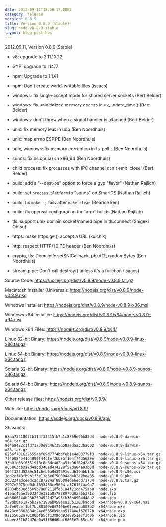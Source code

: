 ```yaml
---
date: 2012-09-11T18:50:17.000Z
category: release
version: 0.8.9
title: Version 0.8.9 (Stable)
slug: node-v0-8-9-stable
layout: blog-post.hbs
---
```


2012.09.11, Version 0.8.9 (Stable)

- v8: upgrade to 3.11.10.22

- GYP: upgrade to r1477

- npm: Upgrade to 1.1.61

- npm: Don't create world-writable files (isaacs)

- windows: fix single-accept mode for shared server sockets (Bert Belder)

- windows: fix uninitialized memory access in uv_update_time() (Bert Belder)

- windows: don't throw when a signal handler is attached (Bert Belder)

- unix: fix memory leak in udp (Ben Noordhuis)

- unix: map errno ESPIPE (Ben Noordhuis)

- unix, windows: fix memory corruption in fs-poll.c (Ben Noordhuis)

- sunos: fix os.cpus() on x86_64 (Ben Noordhuis)

- child process: fix processes with IPC channel don't emit 'close' (Bert Belder)

- build: add a "--dest-os" option to force a gyp "flavor" (Nathan Rajlich)

- build: set `process.platform` to "sunos" on SmartOS (Nathan Rajlich)

- build: fix `make -j` fails after `make clean` (Bearice Ren)

- build: fix openssl configuration for "arm" builds (Nathan Rajlich)

- tls: support unix domain socket/named pipe in tls.connect (Shigeki Ohtsu)

- https: make https.get() accept a URL (koichik)

- http: respect HTTP/1.0 TE header (Ben Noordhuis)

- crypto, tls: Domainify setSNICallback, pbkdf2, randomBytes (Ben Noordhuis)

- stream.pipe: Don't call destroy() unless it's a function (isaacs)

Source Code: https://nodejs.org/dist/v0.8.9/node-v0.8.9.tar.gz

Macintosh Installer (Universal): https://nodejs.org/dist/v0.8.9/node-v0.8.9.pkg

Windows Installer: https://nodejs.org/dist/v0.8.9/node-v0.8.9-x86.msi

Windows x64 Installer: https://nodejs.org/dist/v0.8.9/x64/node-v0.8.9-x64.msi

Windows x64 Files: https://nodejs.org/dist/v0.8.9/x64/

Linux 32-bit Binary: https://nodejs.org/dist/v0.8.9/node-v0.8.9-linux-x86.tar.gz

Linux 64-bit Binary: https://nodejs.org/dist/v0.8.9/node-v0.8.9-linux-x64.tar.gz

Solaris 32-bit Binary: https://nodejs.org/dist/v0.8.9/node-v0.8.9-sunos-x86.tar.gz

Solaris 64-bit Binary: https://nodejs.org/dist/v0.8.9/node-v0.8.9-sunos-x64.tar.gz

Other release files: https://nodejs.org/dist/v0.8.9/

Website: https://nodejs.org/docs/v0.8.9/

Documentation: https://nodejs.org/docs/v0.8.9/api/

Shasums:

```
68aa7341807fb114f334151b7a1c8859e96b83d4  node-v0.8.9-darwin-x64.tar.gz
9e4a9422c1fd71750e9c46235d58aedaac3ba002  node-v0.8.9-darwin-x86.tar.gz
6236f781632555abf69d77f4bdfeb1e4e83779f3  node-v0.8.9-linux-x64.tar.gz
7f46084541d4909f44cfef2bb95f1e4f7435629e  node-v0.8.9-linux-x86.tar.gz
33b0fe68f63519f3c8e6dc4d2aa51c96f62d2a56  node-v0.8.9-sunos-x64.tar.gz
e05863cb3a7d4add340ad434228f57da04a03b3d  node-v0.8.9-sunos-x86.tar.gz
104f325d5289c51c6eb6a0634691dcdb39abb1db  node-v0.8.9-x86.msi
1dd2cf48fb9b1f3e11e6e6750084ad4b2a2b0a85  node-v0.8.9.pkg
2d3234adceedc2dc87284af88609ede6ecd71734  node-v0.8.9.tar.gz
2997e2075cd04cf693453ce5664fa37615faa9a7  node.exe
d2834bd8ed3569b7880211dfe31a4f21cd475ab8  node.exp
41eac45ae350324de321a85787897bd8aa6b371c  node.lib
ab6666144b23b2594521d27a95fb36b0904d48a2  node.pdb
f29db0a61a7bb32a7198ab059eca25b1283b9d6d  x64/node-v0.8.9-x64.msi
2a7e69cef1bf7bc88109e007406e6feeaaa007b2  x64/node.exe
0423cd6602684c24e65358b9caa51740af67677b  x64/node.exp
92155062a70100bfb5cf1389dd93e8851e7f3d0b  x64/node.lib
cbbee351b84d7da0a91f56d6bbf6805e7b85cc8f  x64/node.pdb
```
